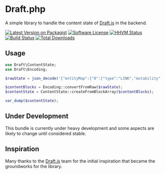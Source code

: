 # Draft.php

A simple library to handle the content state of [Draft.js](https://github.com/facebook/draft-js) in the backend.

[![Latest Version on Packagist](https://img.shields.io/packagist/v/webstronauts/draft-php.svg?style=flat-square)](https://packagist.org/packages/webstronauts/draft-php)
[![Software License](https://img.shields.io/badge/license-MIT-brightgreen.svg?style=flat-square)](LICENSE)
[![HHVM Status](https://img.shields.io/hhvm/webstronauts/draft-php.svg?style=flat-square)](http://hhvm.h4cc.de/package/webstronauts/draft-php)
[![Build Status](https://img.shields.io/travis/webstronauts/draft-php.svg?style=flat-square)](https://travis-ci.org/webstronauts/draft-php)
[![Total Downloads](https://img.shields.io/packagist/dt/webstronauts/draft-php.svg?style=flat-square)](https://packagist.org/packages/webstronauts/draft-php)

## Usage

```php
use Draft\ContentState;
use Draft\Encoding;

$rawState = json_decode('{"entityMap":{"0":{"type":"LINK","mutability":"MUTABLE","data":{"url":"/","rel":null,"title":"hi","extra":"foo"}}},"blocks":[{"key":"8r91j","text":"a","type":"unstyled","depth":0,"inlineStyleRanges":[{"offset":0,"length":1,"style":"ITALIC"}],"entityRanges":[{"offset":0,"length":1,"key":0}]}]}', true);

$contentBlocks = Encoding::convertFromRaw($rawState);
$contentState = ContentState::createFromBlockArray($contentBlocks);

var_dump($contentState);
```

## Under Development

This bundle is currently under heavy development and some aspects are likely to change until considered stable.

## Inspiration

Many thanks to the [Draft.js](https://github.com/facebook/draft-js) team for the initial inspiration that became the groundworks for the library.
